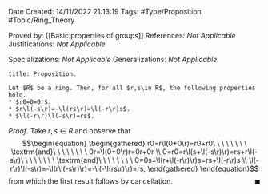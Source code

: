 <div class="topSpace"></div>

Date Created: 14/11/2022 21:13:19
Tags: #Type/Proposition #Topic/Ring_Theory

Proved by: [[Basic properties of groups]]
References: _Not Applicable_
Justifications: _Not Applicable_

Specializations: _Not Applicable_
Generalizations: _Not Applicable_

``` ad-Proposition
title: Proposition.

Let $R$ be a ring. Then, for all $r,s\in R$, the following properties hold.
* $r0=0=0r$.
* $r\l(-s\r)=-\l(rs\r)=\l(-r\r)s$.
* $\l(-r\r)\l(-s\r)=rs$.

```

_Proof_. Take $r,s\in R$ and observe that
$$\begin{equation}
    \begin{gathered}
        r0=r\l(0+0\r)=r0+r0\ \ \ \ \ \ \ \ \textrm{and}\ \ \ \ \ \ \ \ 0r=\l(0+0\r)r=0r+0r \\
        0=r0=r\l(s+\l(-s\r)\r)=rs+r\l(-s\r)\ \ \ \ \ \ \ \ \textrm{and}\ \ \ \ \ \ \ \ 0=0s=\l(r+\l(-r\r)\r)s=rs+\l(-r\r)s \\
        \l(-r\r)\l(-s\r)=-\l(r\l(-s\r)\r)=-\l(-\l(rs\r)\r)=rs,
    \end{gathered}
\end{equation}$$
from which the first result follows by cancellation.<span style="float:right;">$\blacksquare$</span>
